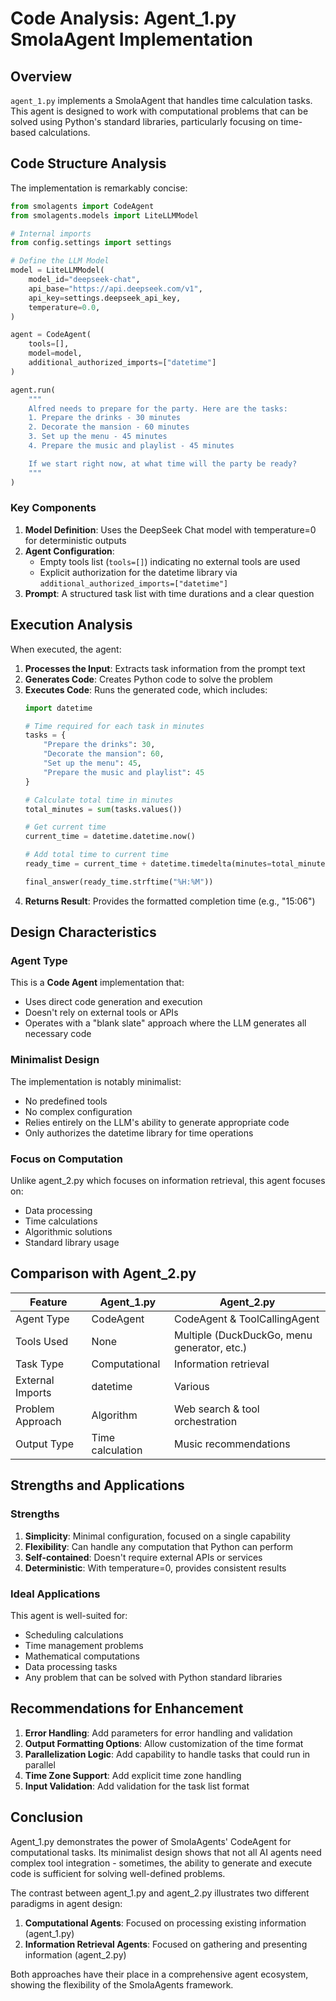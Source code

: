 # Code Analysis: Agent_1.py SmolaAgent Implementation

## Overview

`agent_1.py` implements a SmolaAgent that handles time calculation tasks. This agent is designed to work with computational problems that can be solved using Python's standard libraries, particularly focusing on time-based calculations.

## Code Structure Analysis

The implementation is remarkably concise:

```python
from smolagents import CodeAgent
from smolagents.models import LiteLLMModel

# Internal imports
from config.settings import settings

# Define the LLM Model
model = LiteLLMModel(
    model_id="deepseek-chat",
    api_base="https://api.deepseek.com/v1",
    api_key=settings.deepseek_api_key,
    temperature=0.0,
)

agent = CodeAgent(
    tools=[],
    model=model,
    additional_authorized_imports=["datetime"]
)

agent.run(
    """
    Alfred needs to prepare for the party. Here are the tasks:
    1. Prepare the drinks - 30 minutes
    2. Decorate the mansion - 60 minutes
    3. Set up the menu - 45 minutes
    4. Prepare the music and playlist - 45 minutes

    If we start right now, at what time will the party be ready?
    """
)
```

### Key Components

1. **Model Definition**: Uses the DeepSeek Chat model with temperature=0 for deterministic outputs
2. **Agent Configuration**:
   - Empty tools list (`tools=[]`) indicating no external tools are used
   - Explicit authorization for the datetime library via `additional_authorized_imports=["datetime"]`
3. **Prompt**: A structured task list with time durations and a clear question

## Execution Analysis

When executed, the agent:

1. **Processes the Input**: Extracts task information from the prompt text
2. **Generates Code**: Creates Python code to solve the problem
3. **Executes Code**: Runs the generated code, which includes:
   ```python
   import datetime

   # Time required for each task in minutes
   tasks = {
       "Prepare the drinks": 30,
       "Decorate the mansion": 60,
       "Set up the menu": 45,
       "Prepare the music and playlist": 45
   }

   # Calculate total time in minutes
   total_minutes = sum(tasks.values())

   # Get current time
   current_time = datetime.datetime.now()

   # Add total time to current time
   ready_time = current_time + datetime.timedelta(minutes=total_minutes)

   final_answer(ready_time.strftime("%H:%M"))
   ```
4. **Returns Result**: Provides the formatted completion time (e.g., "15:06")

## Design Characteristics

### Agent Type

This is a **Code Agent** implementation that:
- Uses direct code generation and execution
- Doesn't rely on external tools or APIs
- Operates with a "blank slate" approach where the LLM generates all necessary code

### Minimalist Design

The implementation is notably minimalist:
- No predefined tools
- No complex configuration
- Relies entirely on the LLM's ability to generate appropriate code
- Only authorizes the datetime library for time operations

### Focus on Computation

Unlike agent_2.py which focuses on information retrieval, this agent focuses on:
- Data processing
- Time calculations
- Algorithmic solutions
- Standard library usage

## Comparison with Agent_2.py

| Feature | Agent_1.py | Agent_2.py |
|---------|-----------|------------|
| Agent Type | CodeAgent | CodeAgent & ToolCallingAgent |
| Tools Used | None | Multiple (DuckDuckGo, menu generator, etc.) |
| Task Type | Computational | Information retrieval |
| External Imports | datetime | Various |
| Problem Approach | Algorithm | Web search & tool orchestration |
| Output Type | Time calculation | Music recommendations |

## Strengths and Applications

### Strengths

1. **Simplicity**: Minimal configuration, focused on a single capability
2. **Flexibility**: Can handle any computation that Python can perform
3. **Self-contained**: Doesn't require external APIs or services
4. **Deterministic**: With temperature=0, provides consistent results

### Ideal Applications

This agent is well-suited for:
- Scheduling calculations
- Time management problems
- Mathematical computations
- Data processing tasks
- Any problem that can be solved with Python standard libraries

## Recommendations for Enhancement

1. **Error Handling**: Add parameters for error handling and validation
2. **Output Formatting Options**: Allow customization of the time format
3. **Parallelization Logic**: Add capability to handle tasks that could run in parallel
4. **Time Zone Support**: Add explicit time zone handling
5. **Input Validation**: Add validation for the task list format

## Conclusion

Agent_1.py demonstrates the power of SmolaAgents' CodeAgent for computational tasks. Its minimalist design shows that not all AI agents need complex tool integration - sometimes, the ability to generate and execute code is sufficient for solving well-defined problems.

The contrast between agent_1.py and agent_2.py illustrates two different paradigms in agent design:
1. **Computational Agents**: Focused on processing existing information (agent_1.py)
2. **Information Retrieval Agents**: Focused on gathering and presenting information (agent_2.py)

Both approaches have their place in a comprehensive agent ecosystem, showing the flexibility of the SmolaAgents framework.
